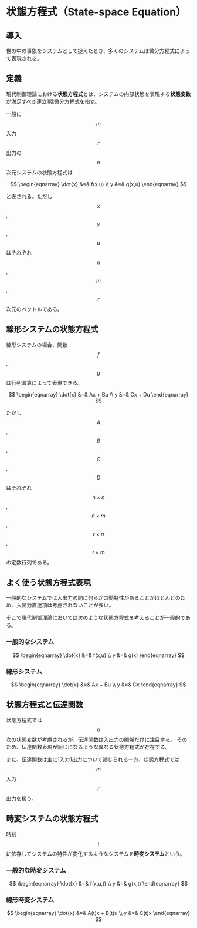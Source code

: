 # 状態方程式（State-space Equation）

## 導入

世の中の事象をシステムとして捉えたとき、多くのシステムは微分方程式によって表現される。

## 定義

現代制御理論における**状態方程式**とは、システムの内部状態を表現する**状態変数**が満足すべき連立1階微分方程式を指す。

一般に $$m$$ 入力 $$r$$ 出力の $$n$$ 次元システムの状態方程式は

$$
\begin{eqnarray}
\dot{x} &=& f(x,u) \\
y &=& g(x,u)
\end{eqnarray}
$$

と表される。ただし $$x$$,$$y$$,$$u$$ はそれぞれ $$n$$,$$m$$,$$r$$ 次元のベクトルである。

## 線形システムの状態方程式

線形システムの場合、関数$$f$$,$$g$$は行列演算によって表現できる。

$$
\begin{eqnarray}
\dot{x} &=& Ax + Bu \\
y &=& Cx + Du
\end{eqnarray}
$$

ただし$$A$$,$$B$$,$$C$$,$$D$$はそれぞれ$$n \times n$$,$$n \times m$$,$$r \times n$$,$$r \times m$$の定数行列である。

## よく使う状態方程式表現

一般的なシステムでは入出力の間に何らかの動特性があることがほとんどのため、入出力直達項は考慮されないことが多い。

そこで現代制御理論においては次のような状態方程式を考えることが一般的である。

### 一般的なシステム

$$
\begin{eqnarray}
\dot{x} &=& f(x,u) \\
y &=& g(x)
\end{eqnarray}
$$

### 線形システム

$$
\begin{eqnarray}
\dot{x} &=& Ax + Bu \\
y &=& Cx
\end{eqnarray}
$$

## 状態方程式と伝達関数

状態方程式では $$n$$ 次の状態変数が考慮されるが、伝達関数は入出力の関係だけに注目する。
そのため、伝達関数表現が同じになるような異なる状態方程式が存在する。

また、伝達関数は主に1入力1出力について論じられる一方、状態方程式では $$m$$ 入力 $$r$$ 出力を扱う。

## 時変システムの状態方程式

時刻 $$t$$ に依存してシステムの特性が変化するようなシステムを**時変システム**という。

### 一般的な時変システム

$$
\begin{eqnarray}
\dot{x} &=& f(x,u,t) \\
y &=& g(x,t)
\end{eqnarray}
$$

### 線形時変システム

$$
\begin{eqnarray}
\dot{x} &=& A(t)x + B(t)u \\
y &=& C(t)x
\end{eqnarray}
$$

